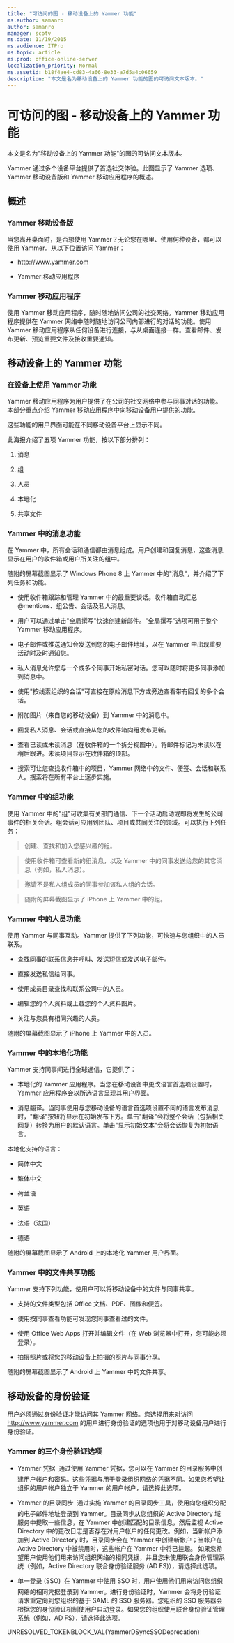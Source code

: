 ```yaml
---
title: "可访问的图 - 移动设备上的 Yammer 功能"
ms.author: samanro
author: samanro
manager: scotv
ms.date: 11/19/2015
ms.audience: ITPro
ms.topic: article
ms.prod: office-online-server
localization_priority: Normal
ms.assetid: b18f4ae4-cd83-4a66-8e33-a7d5a4c06659
description: "本文是名为移动设备上的 Yammer 功能的图的可访问文本版本。"
---
```


# 可访问的图 - 移动设备上的 Yammer 功能

本文是名为"移动设备上的 Yammer 功能"的图的可访问文本版本。
  
Yammer 通过多个设备平台提供了首选社交体验。此图显示了 Yammer 选项、Yammer 移动设备版和 Yammer 移动应用程序的概述。
  
## 概述

### Yammer 移动设备版

当您离开桌面时，是否想使用 Yammer？无论您在哪里、使用何种设备，都可以使用 Yammer。从以下位置访问 Yammer： 
  
- http://www.yammer.com
    
- Yammer 移动应用程序
    
### Yammer 移动应用程序

使用 Yammer 移动应用程序，随时随地访问公司的社交网络。Yammer 移动应用程序提供在 Yammer 网络中随时随地访问公司内部进行的对话的功能。使用 Yammer 移动应用程序从任何设备进行连接，与从桌面连接一样。查看邮件、发布更新、预览重要文件及接收重要通知。
  
## 移动设备上的 Yammer 功能

### 在设备上使用 Yammer 功能

Yammer 移动应用程序为用户提供了在公司的社交网络中参与同事对话的功能。本部分重点介绍 Yammer 移动应用程序中向移动设备用户提供的功能。
  
这些功能的用户界面可能在不同移动设备平台上显示不同。 
  
此海报介绍了五项 Yammer 功能，按以下部分排列： 
  
1. 消息
    
2. 组
    
3. 人员
    
4. 本地化
    
5. 共享文件
    
### Yammer 中的消息功能

在 Yammer 中，所有会话和通信都由消息组成。用户创建和回复消息，这些消息显示在用户的收件箱或用户所关注的组中。 
  
随附的屏幕截图显示了 Windows Phone 8 上 Yammer 中的"消息"，并介绍了下列任务和功能。 
  
- 使用收件箱跟踪和管理 Yammer 中的最重要谈话。收件箱自动汇总 @mentions、组公告、会话及私人消息。 
    
- 用户可以通过单击"全局撰写"快速创建新邮件。"全局撰写"选项可用于整个 Yammer 移动应用程序。 
    
- 电子邮件或推送通知会发送到您的电子邮件地址，以在 Yammer 中出现重要活动时及时通知您。 
    
- 私人消息允许您与一个或多个同事开始私密对话。您可以随时将更多同事添加到消息中。 
    
- 使用"按线索组织的会话"可直接在原始消息下方或旁边查看带有回复的多个会话。 
    
- 附加图片（来自您的移动设备）到 Yammer 中的消息中。 
    
- 回复私人消息、会话或直接从您的收件箱向组发布更新。 
    
- 查看已读或未读消息（在收件箱的一个拆分视图中）。将邮件标记为未读以在稍后跟进。未读项目显示在收件箱的顶部。 
    
- 搜索可让您查找收件箱中的项目，Yammer 网络中的文件、便签、会话和联系人。搜索将在所有平台上逐步实施。 
    
### Yammer 中的组功能

使用 Yammer 中的"组"可收集有关部门通信、下一个活动启动或即将发生的公司事件的相关会话。组会话可应用到团队、项目或共同关注的领域。可以执行下列任务：
  
> 创建、查找和加入您感兴趣的组。 
    
> 使用收件箱可查看新的组消息，以及 Yammer 中的同事发送给您的其它消息（例如，私人消息）。
    
> 邀请不是私人组成员的同事参加该私人组的会话。
    
> 随附的屏幕截图显示了 iPhone 上 Yammer 中的组。
    
### Yammer 中的人员功能

使用 Yammer 与同事互动。Yammer 提供了下列功能，可快速与您组织中的人员联系。 
  
- 查找同事的联系信息并呼叫、发送短信或发送电子邮件。
    
- 直接发送私信给同事。
    
- 使用成员目录查找和联系公司中的人员。
    
- 编辑您的个人资料或上载您的个人资料图片。
    
- 关注与您具有相同兴趣的人员。
    
随附的屏幕截图显示了 iPhone 上 Yammer 中的人员。
  
### Yammer 中的本地化功能

Yammer 支持同事间进行全球通信，它提供了：
  
- 本地化的 Yammer 应用程序。当您在移动设备中更改语言首选项设置时，Yammer 应用程序会以所选语言呈现其用户界面。
    
- 消息翻译。当同事使用与您移动设备的语言首选项设置不同的语言发布消息时，"翻译"按钮将显示在初始发布下方。单击"翻译"会将整个会话（包括相关回复）转换为用户的默认语言。单击"显示初始文本"会将会话恢复为初始语言。
    
本地化支持的语言：
  
- 简体中文
    
- 繁体中文
    
- 荷兰语
    
- 英语
    
- 法语（法国）
    
- 德语
    
随附的屏幕截图显示了 Android 上的本地化 Yammer 用户界面。
  
### Yammer 中的文件共享功能

 Yammer 支持下列功能，使用户可以将移动设备中的文件与同事共享。
  
- 支持的文件类型包括 Office 文档、PDF、图像和便签。
    
- 使用按同事查看功能可发现您同事查看过的文件。
    
- 使用 Office Web Apps 打开并编辑文件（在 Web 浏览器中打开，您可能必须登录）。
    
- 拍摄照片或将您的移动设备上拍摄的照片与同事分享。
    
随附的屏幕截图显示了 Android 上 Yammer 中的文件共享。
  
## 移动设备的身份验证

用户必须通过身份验证才能访问其 Yammer 网络。您选择用来对访问 http://www.yammer.com 的用户进行身份验证的选项也用于对移动设备用户进行身份验证。 
  
### Yammer 的三个身份验证选项

- Yammer 凭据  通过使用 Yammer 凭据，您可以在 Yammer 的目录服务中创建用户帐户和密码。这些凭据与用于登录组织网络的凭据不同。如果您希望让组织的用户帐户独立于 Yammer 的用户帐户，请选择此选项。
    
- Yammer 的目录同步  通过实施 Yammer 的目录同步工具，使用向您组织分配的电子邮件地址登录到 Yammer。目录同步从您组织的 Active Directory 域服务中提取一些信息，在 Yammer 中创建匹配的目录信息，然后监视 Active Directory 中的更改日志是否存在对用户帐户的任何更改。例如，当新帐户添加到 Active Directory 时，目录同步会在 Yammer 中创建新帐户；当帐户在 Active Directory 中被禁用时，这些帐户在 Yammer 中将已挂起。 如果您希望用户使用他们用来访问组织网络的相同凭据，并且您未使用联合身份管理系统（例如，Active Directory 联合身份验证服务 (AD FS)），请选择此选项。
    
- 单一登录 (SSO)  在 Yammer 中使用 SSO 时，用户使用他们用来访问您组织网络的相同凭据登录到 Yammer。进行身份验证时，Yammer 会将身份验证请求重定向到您组织的基于 SAML 的 SSO 服务器。您组织的 SSO 服务器会根据您的身份验证机制使用户自动登录。如果您的组织使用联合身份验证管理系统（例如，AD FS），请选择此选项。
    
UNRESOLVED_TOKENBLOCK_VAL(YammerDSyncSSODeprecation)
  

